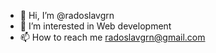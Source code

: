 - 👋 Hi, I’m @radoslavgrn
- 👀 I’m interested in Web development
- 📫 How to reach me radoslavgrn@gmail.com

<!---
radoslavgrn/radoslavgrn is a ✨ special ✨ repository because its `README.md` (this file) appears on your GitHub profile.
You can click the Preview link to take a look at your changes.
--->
